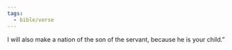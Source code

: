 ```yaml
---
tags:
  - bible/verse
---
```

I will also make a nation of the son of the servant, because he is your child.”